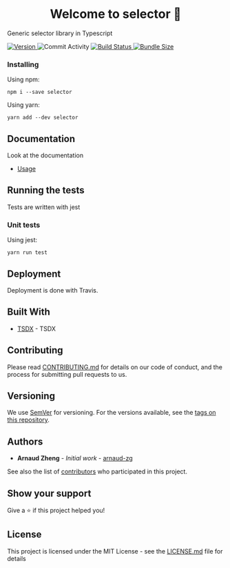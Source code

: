 <h1 align="center">Welcome to selector 👋</h1>

<p>Generic selector library in Typescript</p>

<p>
  <a href="https://www.npmjs.com/package/selector" target="_blank">
    <img alt="Version" src="https://img.shields.io/npm/v/selector.svg">
  </a>
  <img alt="Commit Activity" src="https://img.shields.io/github/commit-activity/m/arnaud-zg/selector" />
  <a href="https://travis-ci.org/arnaud-zg/selector" target="_blank">
    <img alt="Build Status" src="https://travis-ci.org/arnaud-zg/selector.svg?branch=develop" />
  </a>
  <a href="https://bundlephobia.com/result?p=selector" target="_blank">
    <img alt="Bundle Size" src="https://badgen.net/bundlephobia/min/selector" />
  </a>
</p>

### Installing

Using npm:

```shell
npm i --save selector
```

Using yarn:

```shell
yarn add --dev selector
```

## Documentation

Look at the documentation

- [Usage](./docs/usage.md)

## Running the tests

Tests are written with jest

### Unit tests

Using jest:

```shell
yarn run test
```

## Deployment

Deployment is done with Travis.

## Built With

- [TSDX](https://github.com/palmerhq/tsdx) - TSDX

## Contributing

Please read [CONTRIBUTING.md](https://gist.github.com/PurpleBooth/b24679402957c63ec426) for details on our code of conduct, and the process for submitting pull requests to us.

## Versioning

We use [SemVer](http://semver.org/) for versioning. For the versions available, see the [tags on this repository](https://github.com/arnaud-zg/selector/tags).

## Authors

- **Arnaud Zheng** - _Initial work_ - [arnaud-zg](https://github.com/arnaud-zg)

See also the list of [contributors](https://github.com/arnaud-zg/selector/graphs/contributors) who participated in this project.

## Show your support

Give a ⭐️ if this project helped you!

## License

This project is licensed under the MIT License - see the [LICENSE.md](LICENSE.md) file for details
